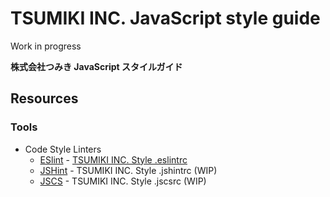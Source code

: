 # TSUMIKI INC. JavaScript style guide

Work in progress

**株式会社つみき JavaScript スタイルガイド**

## Resources

### Tools

* Code Style Linters
  * [ESlint](http://eslint.org/) - [TSUMIKI INC. Style .eslintrc](https://github.com/tsumikiinc/javascript/blob/master/linters/.eslintrc)
  * [JSHint](http://jshint.com/) - TSUMIKI INC. Style .jshintrc (WIP)
  * [JSCS](http://jscs.info/) - TSUMIKI INC. Style .jscsrc (WIP)
